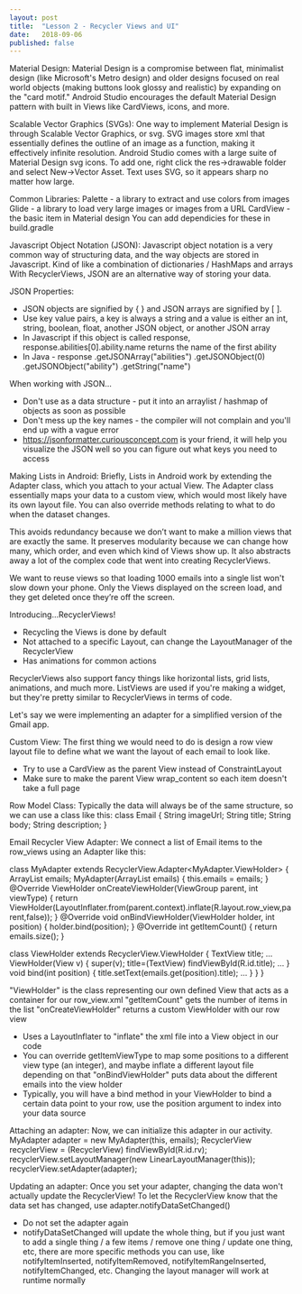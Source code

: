 ```yaml
---
layout: post
title:  "Lesson 2 - Recycler Views and UI"
date:   2018-09-06
published: false
---
```


Material Design:
Material Design is a compromise between flat, minimalist design (like Microsoft's Metro design) and older designs focused on real world objects (making buttons look glossy and realistic) by expanding on the "card motif."
Android Studio encourages the default Material Design pattern with built in Views like CardViews, icons, and more.

Scalable Vector Graphics (SVGs):
One way to implement Material Design is through Scalable Vector Graphics, or svg. SVG images store xml that essentially defines the outline of an image as a function, making it effectively infinite resolution.
Android Studio comes with a large suite of Material Design svg icons. To add one, right click the res->drawable folder and select New->Vector Asset.
Text uses SVG, so it appears sharp no matter how large.

Common Libraries:
Palette - a library to extract and use colors from images
Glide - a library to load very large images or images from a URL
CardView - the basic item in Material design
You can add dependicies for these in build.gradle

Javascript Object Notation (JSON):
Javascript object notation is a very common way of structuring data, and the way objects are stored in Javascript.
Kind of like a combination of dictionaries / HashMaps and arrays
With RecyclerViews, JSON are an alternative way of storing your data.

JSON Properties:
- JSON objects are signified by { } and JSON arrays are signified by [ ].
- Use key value pairs, a key is always a string and a value is either an int, string, boolean, float, another JSON object, or another JSON array
- In Javascript if this object is called response, response.abilities[0].ability.name returns the name of the first ability
- In Java - response
              .getJSONArray("abilities")
              .getJSONObject(0)
              .getJSONObject("ability")
              .getString("name")

When working with JSON...
- Don't use as a data structure - put it into an arraylist / hashmap of objects as soon as possible
- Don't mess up the key names - the compiler will not complain and you'll end up with a vague error
- https://jsonformatter.curiousconcept.com is your friend, it will help you visualize the JSON well so you can figure out what keys you need to access

Making Lists in Android:
Briefly, Lists in Android work by extending the Adapter class, which you attach to your actual View.
The Adapter class essentially maps your data to a custom view, which would most likely have its own layout file. 
You can also override methods relating to what to do when the dataset changes.

This avoids redundancy because we don’t want to make a million views that are exactly the same.
It preserves modularity because we can change how many, which order, and even which kind of Views show up.
It also abstracts away a lot of the complex code that went into creating RecyclerViews.

We want to reuse views so that loading 1000 emails into a single list won't slow down your phone.
Only the Views displayed on the screen load, and they get deleted once they’re off the screen.

Introducing...RecyclerViews!
- Recycling the Views is done by default
- Not attached to a specific Layout, can change the LayoutManager of the RecyclerView
- Has animations for common actions

RecyclerViews also support fancy things like horizontal lists, grid lists, animations, and much more.
ListViews are used if you're making a widget, but they're pretty similar to RecyclerViews in terms of code.



Let's say we were implementing an adapter for a simplified version of the Gmail app.

Custom View:
The first thing we would need to do is design a row view layout file to define what we want the layout of each email to look like.
- Try to use a CardView as the parent View instead of ConstraintLayout
- Make sure to make the parent View wrap_content so each item doesn't take a full page

Row Model Class:
Typically the data will always be of the same structure, so we can use a class like this:
class Email {
	String imageUrl;
	String title;
	String body;
	String description;
}

Email Recycler View Adapter:
We connect a list of Email items to the row_views using an Adapter like this:

class MyAdapter extends RecyclerView.Adapter<MyAdapter.ViewHolder> {
	ArrayList<Email> emails;
	MyAdapter(ArrayList<Email> emails) {
    this.emails = emails;
	}
	@Override
	ViewHolder onCreateViewHolder(ViewGroup parent, int viewType) {
    return ViewHolder(LayoutInflater.from(parent.context).inflate(R.layout.row_view,parent,false));
	}
	@Override
	void onBindViewHolder(ViewHolder holder, int position) {
		holder.bind(position);
	}
	@Override
	int getItemCount() { return emails.size(); }
	
  class ViewHolder extends RecyclerView.ViewHolder {
		TextView title;
		...
		ViewHolder(View v) {
      super(v);
      title=(TextView) findViewById(R.id.title);
      ...
    }
		void bind(int position) {
			title.setText(emails.get(position).title);
			...
		}
	}
}

"ViewHolder" is the class representing our own defined View that acts as a container for our row_view.xml
"getItemCount" gets the number of items in the list
"onCreateViewHolder" returns a custom ViewHolder with our row view
  - Uses a LayoutInflater to "inflate" the xml file into a View object in our code
  - You can override getItemViewType to map some positions to a different view type (an integer), and maybe inflate a different layout file depending on that 
"onBindViewHolder" puts data about the different emails into the view holder
  - Typically, you will have a bind method in your ViewHolder to bind a certain data point to your row, use the position argument to index into your data source

Attaching an adapter:
Now, we can initialize this adapter in our activity.
MyAdapter adapter = new MyAdapter(this, emails);
RecyclerView recyclerView = (RecyclerView) findViewById(R.id.rv);
recyclerView.setLayoutManager(new LinearLayoutManager(this));
recyclerView.setAdapter(adapter);

Updating an adapter:
Once you set your adapter, changing the data won't actually update the RecyclerView!
To let the RecyclerView know that the data set has changed, use adapter.notifyDataSetChanged()
  - Do not set the adapter again
  - notifyDataSetChanged will update the whole thing, but if you just want to add a single thing / a few items / remove one thing / update one thing, etc, there are more specific methods you can use, like notifyItemInserted, notifyItemRemoved, notifyItemRangeInserted, notifyItemChanged, etc.
Changing the layout manager will work at runtime normally
